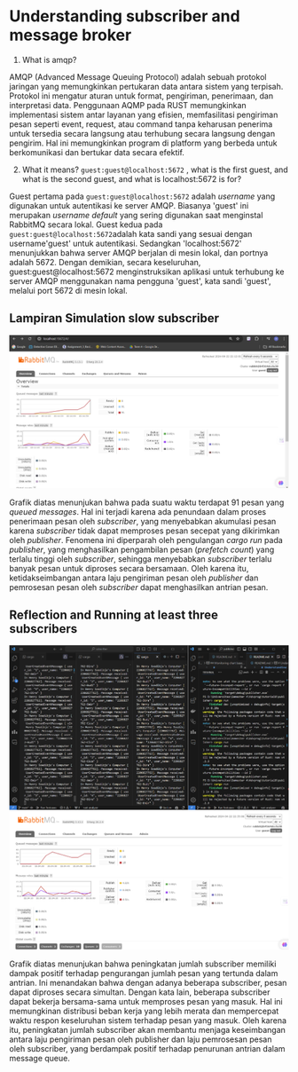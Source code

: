# Understanding subscriber and message broker

1. What is amqp?

AMQP (Advanced Message Queuing Protocol) adalah sebuah protokol jaringan yang memungkinkan pertukaran data antara sistem yang terpisah. Protokol ini mengatur aturan untuk format, pengiriman, penerimaan, dan interpretasi data. Penggunaan AQMP pada RUST memungkinkan implementasi sistem antar layanan yang efisien, memfasilitasi pengiriman pesan seperti event, request, atau command tanpa keharusan penerima untuk tersedia secara langsung atau terhubung secara langsung dengan pengirim. Hal ini memungkinkan program di platform yang berbeda untuk berkomunikasi dan bertukar data secara efektif.

2. What it means? `guest:guest@localhost:5672` , what is the first guest, and what is the second guest, and what is localhost:5672 is for?

Guest pertama pada `guest:guest@localhost:5672` adalah *username* yang digunakan untuk autentikasi ke server AMQP. Biasanya 'guest' ini merupakan *username default* yang sering digunakan saat menginstal RabbitMQ secara lokal.  Guest kedua pada `guest:guest@localhost:5672`adalah kata sandi yang sesuai dengan username'guest' untuk autentikasi. Sedangkan 'localhost:5672' menunjukkan bahwa server AMQP berjalan di mesin lokal, dan portnya adalah 5672. Dengan demikian, secara keseluruhan, guest:guest@localhost:5672 menginstruksikan aplikasi untuk terhubung ke server AMQP menggunakan nama pengguna 'guest', kata sandi 'guest', melalui port 5672 di mesin lokal.

## Lampiran Simulation slow subscriber
![alt text](images/image5.png)

Grafik diatas menunjukan bahwa pada suatu waktu terdapat 91 pesan yang *queued messages*. Hal ini terjadi karena ada penundaan dalam proses penerimaan pesan oleh *subscriber*, yang menyebabkan akumulasi pesan karena *subscriber* tidak dapat memproses pesan secepat yang dikirimkan oleh *publisher*. Fenomena ini diperparah oleh pengulangan *cargo run* pada *publisher*, yang menghasilkan pengambilan pesan (*prefetch count*) yang terlalu tinggi oleh *subscriber*, sehingga menyebabkan *subscriber* terlalu banyak pesan untuk diproses secara bersamaan. Oleh karena itu, ketidakseimbangan antara laju pengiriman pesan oleh *publisher* dan pemrosesan pesan oleh *subscriber* dapat menghasilkan antrian pesan.

## Reflection and Running at least three subscribers
![alt text](images/image7.png)
![alt text](images/image6.png)

Grafik diatas menunjukan bahwa peningkatan jumlah subscriber memiliki dampak positif terhadap pengurangan jumlah pesan yang tertunda dalam antrian. Ini menandakan bahwa dengan adanya beberapa subscriber, pesan dapat diproses secara simultan. Dengan kata lain, beberapa subscriber dapat bekerja bersama-sama untuk memproses pesan yang masuk. Hal ini memungkinan distribusi beban kerja yang lebih merata dan mempercepat waktu respon keseluruhan sistem terhadap pesan yang masuk. Oleh karena itu, peningkatan jumlah subscriber akan membantu menjaga keseimbangan antara laju pengiriman pesan oleh publisher dan laju pemrosesan pesan oleh subscriber, yang berdampak positif terhadap penurunan antrian dalam message queue.